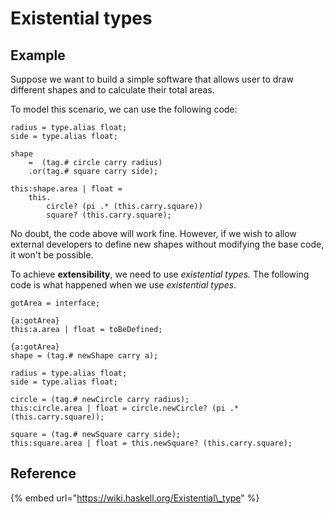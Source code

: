 # Existential types

## Example

Suppose we want to build a simple software that allows user to draw different shapes and to calculate their total areas. 

To model this scenario, we can use the following code:

```text
radius = type.alias float;
side = type.alias float;

shape 
    =  (tag.# circle carry radius)
    .or(tag.# square carry side);

this:shape.area | float = 
    this.
        circle? (pi .* (this.carry.square))
        square? (this.carry.square); 
```

No doubt, the code above will work fine. However, if we wish to allow external developers to define new shapes without modifying the base code, it won't be possible.

To achieve **extensibility**, we need to use _existential types._ The following code is what happened when we use _existential types_. 

```text
gotArea = interface;

{a:gotArea}
this:a.area | float = toBeDefined;

{a:gotArea} 
shape = (tag.# newShape carry a);

radius = type.alias float;
side = type.alias float;

circle = (tag.# newCircle carry radius);
this:circle.area | float = circle.newCircle? (pi .* (this.carry.square));

square = (tag.# newSquare carry side);
this:square.area | float = this.newSquare? (this.carry.square);
```

## Reference

{% embed url="https://wiki.haskell.org/Existential\_type" %}



